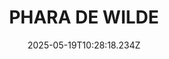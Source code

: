 ---
title: PHARA DE WILDE
related_page:
  - 2024-11-17-example-page-a
reftags:
  - Tag A
imagegallery:
  showgallery: true
  carouselgrid: grid
  galleryImages:
    - image: /img/scan_r1065555_2025-05-14-10-47-53.jpeg
      caption: “Soft resistance.”
      text_below: A figure slumps, eyes closed behind glasses, the line almost
        hesitant as if unsure it has the right to define her.
    - image: /img/scan_r1065555_2025-05-14-10-47-28.jpeg
      caption: “Still, turning.”
      text_below: Back to the viewer, hands gently held behind, the figure stands as
        if awaiting something wordless.
    - image: /img/scan_r1065555_2025-05-14-10-46-57.jpeg
      caption: “Folded presence.”
      text_below: A dense scribble of brown pencil captures weight and posture, a body
        wrapped around itself, seated but not at ease.
    - image: /img/scan_r1065555_2025-05-14-10-46-33.jpeg
      caption: “Clenched world.”
      text_below: Black ink carves out the hands on the head tension held not just in
        the body, but in thought.
    - image: /img/scan_r1065555_2025-05-14-10-45-49.jpeg
      caption: “Curled like memory.”
      text_below: A pose of fetal gravity she turns inward, as if returning to herself
        beneath the ink’s edge.
    - image: /img/scan_r1065555_2025-05-14-10-48-10.jpeg
      text_below: Drawn in charcoal gusts, the figure exhales into the void. The chair
        holds her body, the air holds her pause.
      caption: “Heavy breath.”
  gallerytext: "This series explores the body as an uncertain and living matter,
    shaken by internal tensions. The sign does not describe, but pursues. The
    figures do not offer themselves to observation, they elude. Each stroke
    searches for something that escapes: a balance, a thought, a corporeal truth
    that is never alone, but always also psychic. It is a fragmented and strong
    collection, where the drawing bends to the urgency of the gesture."
thumbnail: /img/chatgpt-image-19-mag-2025-16_36_06.png
date: 2025-05-19T10:28:18.234Z
numbernavigation: 11
layout: layout2
mainincluded: true
tags:
  - Tag 1
introduction: ""
collectionincluded: true
description: bio
---